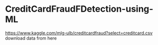 # CreditCardFraudFDetection-using-ML
https://www.kaggle.com/mlg-ulb/creditcardfraud?select=creditcard.csv
 download data from here
